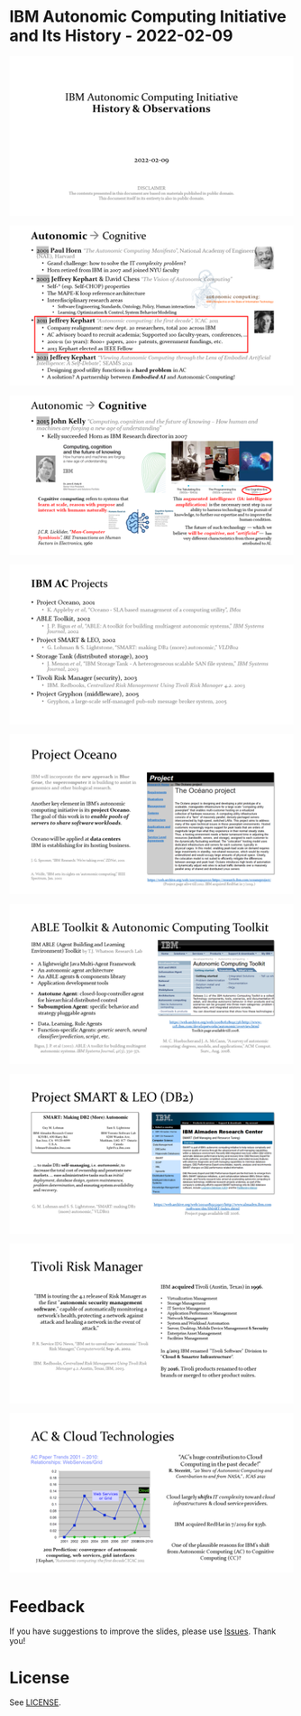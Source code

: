 # IBM Autonomic Computing Initiative and Its History - 2022-02-09

![Slide-01](img/p01.png)

![Slide-02](img/p02.png)

![Slide-03](img/p03.png)

![Slide-04](img/p04.png)

![Slide-05](img/p05.png)

![Slide-06](img/p06.png)

![Slide-07](img/p07.png)

![Slide-08](img/p08.png)

![Slide-09](img/p09.png)

# Feedback

If you have suggestions to improve the slides, please use [Issues](../../../issues). Thank you!

# License

See [LICENSE](../LICENSE).
